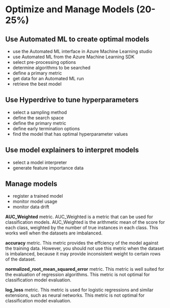 # Optimize and Manage Models (20-25%)

## Use Automated ML to create optimal models
* use the Automated ML interface in Azure Machine Learning studio
* use Automated ML from the Azure Machine Learning SDK
* select pre-processing options
* determine algorithms to be searched
* define a primary metric
* get data for an Automated ML run
* retrieve the best model

## Use Hyperdrive to tune hyperparameters
* select a sampling method
* define the search space
* define the primary metric
* define early termination options
* find the model that has optimal hyperparameter values

## Use model explainers to interpret models
* select a model interpreter
* generate feature importance data

## Manage models
* register a trained model
* monitor model usage
* monitor data drift

**AUC_Weighted** metric. AUC_Weighted is a metric that can be used for classification models. AUC_Weighted is the arithmetic mean of the score for each class, weighted by the number of true instances in each class. This works well when the datasets are imbalanced.

**accuracy** metric. This metric provides the effciency of the model against the training data. However, you should not use this metric when the dataset is imbalanced, because it may provide inconsistent weight to certain rows of the dataset.

**normalized_root_mean_squared_error** metric. This metric is well suited for the evaluation of regression algorithms. This metric is not optimal for classification model evaluation.

**log_loss** metric. This metric is used for logistic regressions and similar extensions, such as neural networks. This metric is not optimal for classification model evaluation.